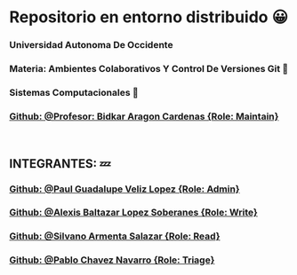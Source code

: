 # Repositorio en entorno distribuido :grinning:

### Universidad Autonoma De Occidente
### Materia: Ambientes Colaborativos Y Control De Versiones Git :thought_balloon:
### Sistemas Computacionales  :ghost:
### [Github:  @Profesor: Bidkar Aragon Cardenas {Role: Maintain} ](https://github.com/bidkar)
<br>

##  INTEGRANTES: :zzz:

### [Github:  @Paul Guadalupe Veliz Lopez {Role: Admin}](https://github.com/pauvel)

### [Github: @Alexis Baltazar Lopez Soberanes {Role: Write}](https://github.com/Alex-18030050)

### [Github:  @Silvano Armenta Salazar {Role: Read}](https://github.com/silvano45)

### [Github:  @Pablo Chavez Navarro {Role: Triage}](https://github.com/Pablo011)
